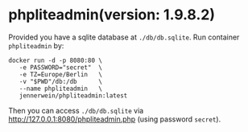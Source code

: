 # phpliteadmin(version: 1.9.8.2)

Provided you have a sqlite database at `./db/db.sqlite`. Run container `phpliteadmin` by:

    docker run -d -p 8080:80 \
       -e PASSWORD="secret"  \
       -e TZ=Europe/Berlin   \
       -v "$PWD"/db:/db      \
       --name phpliteadmin   \
       jennerwein/phpliteadmin:latest  

Then you can access `./db/db.sqlite` via <http://127.0.0.1:8080/phpliteadmin.php> (using password `secret`).
